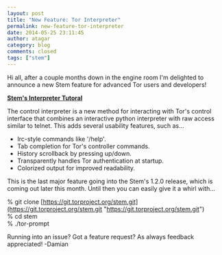```yaml
---
layout: post
title: "New Feature: Tor Interpreter"
permalink: new-feature-tor-interpreter
date: 2014-05-25 23:11:45
author: atagar
category: blog
comments: closed
tags: ["stem"]
---
```


Hi all, after a couple months down in the engine room I'm delighted to announce a new Stem feature for advanced Tor users and developers!

**[Stem's Interpreter Tutoral](https://stem.torproject.org/tutorials/down_the_rabbit_hole.html)**

The control interpreter is a new method for interacting with Tor's control interface that combines an interactive python interpreter with raw access similar to telnet. This adds several usability features, such as...

-   Irc-style commands like '/help'.
-   Tab completion for Tor's controller commands.
-   History scrollback by pressing up/down.
-   Transparently handles Tor authentication at startup.
-   Colorized output for improved readability.

This is the last major feature going into the Stem's 1.2.0 release, which is coming out later this month. Until then you can easily give it a whirl with...

% git clone [https://git.torproject.org/stem.git](https://git.torproject.org/stem.git "https://git.torproject.org/stem.git")  
 % cd stem  
 % ./tor-prompt

Running into an issue? Got a feature request? As always feedback appreciated! -Damian
